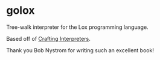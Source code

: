 # golox

Tree-walk interpreter for the Lox programming language.

Based off of [Crafting Interpreters](http://www.craftinginterpreters.com/).

Thank you Bob Nystrom for writing such an excellent book!
